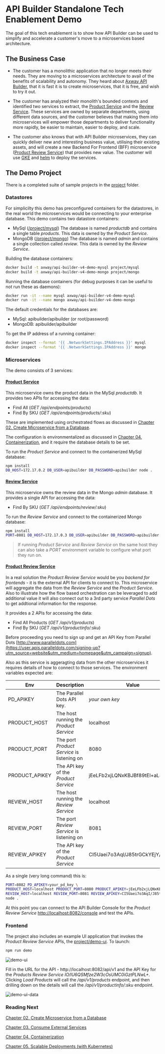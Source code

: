 # API Builder Standalone Tech Enablement Demo

The goal of this tech enablement is to show how API Builder can be used to simplify and accelerate a customer's move to a microservices based architecture.


## The Business Case

* The customer has a monolithic application that no longer meets their needs. They are moving to a microservices architecture to avail of the benefits of scalability and autonomy.  They heard about [Axway API Builder](https://developer.axway.com/), that it is fast it is to create microservices, that it is free, and wish to try it out.

* The customer has analyzed their monolith's bounded contexts and identified two services to extract, the [Product Service](../project/product-service) and the [Review Service](../project/review-service).  These services are owned by separate departments, using different data sources, and the customer believes that making them into microservices will empower those departments to deliver functionality more rapidly, be easier to maintain, easier to deploy, and scale.

* The customer also knows that with API Builder microservices, they can quickly deliver new and interesting business value, utilising their existing assets, and will create a new Backend For Frontend (BFF) microservice ([Product Review Service](../project/product-review-service)) that provides new value.  The customer will use [GKE](https://cloud.google.com/kubernetes-engine/) and [helm](https://helm.sh/) to deploy the services.

## The Demo Project

There is a completed suite of sample projects in the [project](../project/) folder.

### Datastores

For simplicilty this demo has preconfigured containers for the datastores, in the real world the microservices would be connecting to your enterprise database. This demo contains two datastore containers:

* MySql ([/project/mysql](../project/mysql))
    The database is named _productdb_ and contains a single table _products_. This data is owned by the _Product Service_.
* MongoDB ([/project/mongo](../project/mongo))
    The database is named _admin_ and contains a single collection called _review_. This data is owned by the _Review Service_.

Building the database containers:

```bash
docker build -t axway/api-builder-v4-demo-mysql project/mysql
docker build -t axway/api-builder-v4-demo-mongo project/mongo
```

Running the database containers (for debug purposes it can be useful to not run these as daemons):
```bash
docker run -it --name mysql axway/api-builder-v4-demo-mysql
docker run -it --name mongo axway/api-builder-v4-demo-mongo
```

The default credentials for the databases are:
* MySql: apibuilder/apibuilder (or root/password)
* MongoDB: apibuilder/apibuilder

To get the IP address of a running container:

```bash
docker inspect --format '{{ .NetworkSettings.IPAddress }}' mysql
docker inspect --format '{{ .NetworkSettings.IPAddress }}' mongo
```

### Microservices

The demo consists of 3 services:

#### [Product Service](../project/product-service)

This microservice owns the product data in the MySql _productdb_. It provides two APIs for accessing the data:
* Find All (*GET /api/endpoints/products*)
* Find By SKU (*GET /api/endpoints/products/:sku*)

These are implemented using orchestrated flows as discussed in [Chapter 02. Create Microservice from a Database](../02_microservice_from_db).

The configuration is environmentalized as discussed in [Chapter 04. Containerization](../04_containerization), and it require the database details to be set.

To run the _Product Service_ and connect to the containerized MySql database:

```bash
npm install
DB_HOST=172.17.0.2 DB_USER=apibuilder DB_PASSWORD=apibuilder node .
```

#### [Review Service](../project/review-service)

This microservice owns the review data in the Mongo _admin_ database. It provides a single API for accessing the data:

* Find By SKU (*GET /api/endpoints/review/:sku*)

To run the _Review Service_ and connect to the containerized Mongo database:

```bash
npm install
PORT=8081 DB_HOST=172.17.0.3 DB_USER=apibuilder DB_PASSWORD=apibuilder node .
```

> If running _Product Service_ and _Review Service_ on the same host they can also take a _PORT_ environment variable to configure what port they run on.

#### [Product Review Service](../project/product-review-service)

In a real solution the _Product Review Service_ would be you _backend for frontends_ - it is the external API for clients to connect to. This microservice will aggregate the data from the _Review Service_ and the _Product Service_. Also to illustrate how the flow based orchestration can be leveraged to add additional value it will also connect out to a 3rd party service _Parallel Dots_ to get addtional information for the response.

It provides a 2 APIs for accessing the data:

* Find All Products (*GET /api/v1/products*)
* Find By SKU (*GET /api/v1/productinfo/:sku*)

Before proceeding you need to sign up and get an API Key from Parallel Dots [http://www.paralleldots.com](https://user.apis.paralleldots.com/signing-up?utm_source=website&utm_medium=homepage&utm_campaign=signup).

Also as this service is aggeragting data from the other microservices it requires details of how to connect to those services. The environment variables expected are:

| Env        | Description           | Value  |
| ------------- | ------------- | -----|
| PD_APIKEY       | The Parallel Dots API key. | _your own key_ |
| PRODUCT_HOST | The host running the _Product Service_ | localhost |
| PRODUCT_PORT | The port _Product Service_ is listening on | 8080 |
| PRODUCT_APIKEY | The API key of the _Product Service_ | jEeLFb2xjLQNxKBJBf89tEl+aL8+nj1X |
| REVIEW_HOST | The host running the _Review Service_ | localhost |
| REVIEW_PORT | The port _Review Service_ is listening on | 8081 |
| REVIEW_APIKEY | The API key of the _Product Service_ | CI5Uaei7o3AqI/J85trGCkYEjY/R7Q0v |

As a single (very long command) this is:

```bash
PORT=8082 PD_APIKEY=your_pd_key \
PRODUCT_HOST=localhost PRODUCT_PORT=8080 PRODUCT_APIKEY=jEeLFb2xjLQNxKBJBf89tEl+aL8+nj1X \
REVIEW_HOST=localhost REVIEW_PORT=8081 REVIEW_APIKEY=CI5Uaei7o3AqI/J85trGCkYEjY/R7Q0v \
node .
```

At this point you can connect to the API Builder Console for the _Product Review Service_ [http://localhost:8082/console](http://localhost:8082/console) and test the APIs.

### Frontend

The project also includes an example UI application that invokes the _Product Review Service_ APIs, the [project/demo-ui](../project/demo-ui). To launch:

```bash
npm run demo
```

![demo-ui](./images/demo-ui.png)

Fill in the URL for the API - http://localhost:8082/api/v1 and the API Key for the _Products Review Service_ *IO/lU6QSMfze2W3cOsUMC0iGztPLNwL+*. Clicking _Load Products_ will call the _/api/v1/products_ endpoint, and then drilling down on the details will call the _/api/v1/productinfo/:sku_ endpoint.

![demo-ui-data](./images/demo-ui-data.png)

### Reading Next

[Chapter 02. Create Microservice from a Database](../02_microservice_from_db)

[Chapter 03. Consume External Services](../03_external_services)

[Chapter 04. Containerization](../04_containerization)

[Chapter 05. Scalable Deployments (with Kubernetes)](../05_kubernetes)